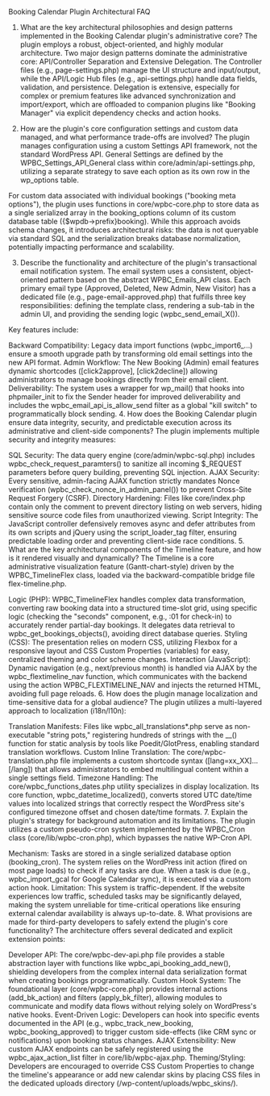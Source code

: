 Booking Calendar Plugin Architectural FAQ
1. What are the key architectural philosophies and design patterns implemented in the Booking Calendar plugin's administrative core?
The plugin employs a robust, object-oriented, and highly modular architecture. Two major design patterns dominate the administrative core: API/Controller Separation and Extensive Delegation. The Controller files (e.g., page-settings.php) manage the UI structure and input/output, while the API/Logic Hub files (e.g., api-settings.php) handle data fields, validation, and persistence. Delegation is extensive, especially for complex or premium features like advanced synchronization and import/export, which are offloaded to companion plugins like "Booking Manager" via explicit dependency checks and action hooks.

2. How are the plugin's core configuration settings and custom data managed, and what performance trade-offs are involved?
The plugin manages configuration using a custom Settings API framework, not the standard WordPress API. General Settings are defined by the WPBC_Settings_API_General class within core/admin/api-settings.php, utilizing a separate strategy to save each option as its own row in the wp_options table.

For custom data associated with individual bookings ("booking meta options"), the plugin uses functions in core/wpbc-core.php to store data as a single serialized array in the booking_options column of its custom database table ({$wpdb->prefix}booking). While this approach avoids schema changes, it introduces architectural risks: the data is not queryable via standard SQL and the serialization breaks database normalization, potentially impacting performance and scalability.

3. Describe the functionality and architecture of the plugin's transactional email notification system.
The email system uses a consistent, object-oriented pattern based on the abstract WPBC_Emails_API class. Each primary email type (Approved, Deleted, New Admin, New Visitor) has a dedicated file (e.g., page-email-approved.php) that fulfills three key responsibilities: defining the template class, rendering a sub-tab in the admin UI, and providing the sending logic (wpbc_send_email_X()).

Key features include:

Backward Compatibility: Legacy data import functions (wpbc_import6_...) ensure a smooth upgrade path by transforming old email settings into the new API format.
Admin Workflow: The New Booking (Admin) email features dynamic shortcodes ([click2approve], [click2decline]) allowing administrators to manage bookings directly from their email client.
Deliverability: The system uses a wrapper for wp_mail() that hooks into phpmailer_init to fix the Sender header for improved deliverability and includes the wpbc_email_api_is_allow_send filter as a global "kill switch" to programmatically block sending.
4. How does the Booking Calendar plugin ensure data integrity, security, and predictable execution across its administrative and client-side components?
The plugin implements multiple security and integrity measures:

SQL Security: The data query engine (core/admin/wpbc-sql.php) includes wpbc_check_request_paramters() to sanitize all incoming $_REQUEST parameters before query building, preventing SQL injection.
AJAX Security: Every sensitive, admin-facing AJAX function strictly mandates Nonce verification (wpbc_check_nonce_in_admin_panel()) to prevent Cross-Site Request Forgery (CSRF).
Directory Hardening: Files like core/index.php contain only the comment <?php // Silence is golden. ?> to prevent directory listing on web servers, hiding sensitive source code files from unauthorized viewing.
Script Integrity: The JavaScript controller defensively removes async and defer attributes from its own scripts and jQuery using the script_loader_tag filter, ensuring predictable loading order and preventing client-side race conditions.
5. What are the key architectural components of the Timeline feature, and how is it rendered visually and dynamically?
The Timeline is a core administrative visualization feature (Gantt-chart-style) driven by the WPBC_TimelineFlex class, loaded via the backward-compatible bridge file flex-timeline.php.

Logic (PHP): WPBC_TimelineFlex handles complex data transformation, converting raw booking data into a structured time-slot grid, using specific logic (checking the "seconds" component, e.g., :01 for check-in) to accurately render partial-day bookings. It delegates data retrieval to wpbc_get_bookings_objects(), avoiding direct database queries.
Styling (CSS): The presentation relies on modern CSS, utilizing Flexbox for a responsive layout and CSS Custom Properties (variables) for easy, centralized theming and color scheme changes.
Interaction (JavaScript): Dynamic navigation (e.g., next/previous month) is handled via AJAX by the wpbc_flextimeline_nav function, which communicates with the backend using the action WPBC_FLEXTIMELINE_NAV and injects the returned HTML, avoiding full page reloads.
6. How does the plugin manage localization and time-sensitive data for a global audience?
The plugin utilizes a multi-layered approach to localization (i18n/l10n):

Translation Manifests: Files like wpbc_all_translations*.php serve as non-executable "string pots," registering hundreds of strings with the __() function for static analysis by tools like Poedit/GlotPress, enabling standard translation workflows.
Custom Inline Translation: The core/wpbc-translation.php file implements a custom shortcode syntax ([lang=xx_XX]...[/lang]) that allows administrators to embed multilingual content within a single settings field.
Timezone Handling: The core/wpbc_functions_dates.php utility specializes in display localization. Its core function, wpbc_datetime_localized(), converts stored UTC date/time values into localized strings that correctly respect the WordPress site's configured timezone offset and chosen date/time formats.
7. Explain the plugin's strategy for background automation and its limitations.
The plugin utilizes a custom pseudo-cron system implemented by the WPBC_Cron class (core/lib/wpbc-cron.php), which bypasses the native WP-Cron API.

Mechanism: Tasks are stored in a single serialized database option (booking_cron). The system relies on the WordPress init action (fired on most page loads) to check if any tasks are due. When a task is due (e.g., wpbc_import_gcal for Google Calendar sync), it is executed via a custom action hook.
Limitation: This system is traffic-dependent. If the website experiences low traffic, scheduled tasks may be significantly delayed, making the system unreliable for time-critical operations like ensuring external calendar availability is always up-to-date.
8. What provisions are made for third-party developers to safely extend the plugin's core functionality?
The architecture offers several dedicated and explicit extension points:

Developer API: The core/wpbc-dev-api.php file provides a stable abstraction layer with functions like wpbc_api_booking_add_new(), shielding developers from the complex internal data serialization format when creating bookings programmatically.
Custom Hook System: The foundational layer (core/wpbc-core.php) provides internal actions (add_bk_action) and filters (apply_bk_filter), allowing modules to communicate and modify data flows without relying solely on WordPress's native hooks.
Event-Driven Logic: Developers can hook into specific events documented in the API (e.g., wpbc_track_new_booking, wpbc_booking_approved) to trigger custom side-effects (like CRM sync or notifications) upon booking status changes.
AJAX Extensibility: New custom AJAX endpoints can be safely registered using the wpbc_ajax_action_list filter in core/lib/wpbc-ajax.php.
Theming/Styling: Developers are encouraged to override CSS Custom Properties to change the timeline's appearance or add new calendar skins by placing CSS files in the dedicated uploads directory (/wp-content/uploads/wpbc_skins/).